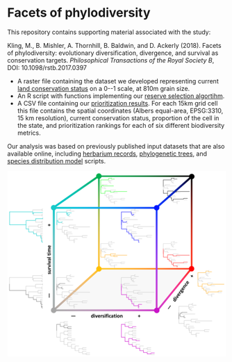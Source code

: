 # Facets of phylodiversity

This repository contains supporting material associated with the study: 

Kling, M., B. Mishler, A. Thornhill, B. Baldwin, and D. Ackerly (2018). Facets of phylodiversity: evolutionary diversification, divergence, and survival as conservation targets. *Philosophical Transactions of the Royal Society B*, DOI: 10.1098/rstb.2017.0397

* A raster file containing the dataset we developed representing current [land conservation status](protection_status.tif) on a 0--1 scale, at 810m grain size. 
* An R script with functions implementing our [reserve selection algortihm](prioritize.R).
* A CSV file containing our [prioritization results](rankings.csv). For each 15km grid cell this file contains the spatial coordinates (Albers equal-area, EPSG:3310, 15 km resolution), current conservation status, proportion of the cell in the state, and prioritization rankings for each of six different biodiversity metrics.

Our analysis was based on previously published input datasets that are also available online, including [herbarium records](https://doi.org/10.6078/D1KX0V), [phylogenetic trees](https://doi.org/10.6078/D1VD4P), and [species distribution model](https://doi.org/10.6078/D1QQ2S) scripts.

![phylodiversity cube](pd_cube.png)
